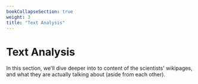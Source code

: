 ```yaml
---
bookCollapseSection: true
weight: 3
title: "Text Analysis"
---
```


# Text Analysis

In this section, we'll dive deeper into to content of the scientists' wikipages, and what they are actually talking about (aside from each other).


